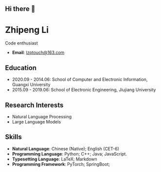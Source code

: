 ## Hi there 👋

<!--
**lzptouch/lzptouch** is a ✨ _special_ ✨ repository because its `README.md` (this file) appears on your GitHub profile.

Here are some ideas to get you started:

- 🔭 I’m currently working on ...
- 🌱 I’m currently learning ...
- 👯 I’m looking to collaborate on ...
- 🤔 I’m looking for help with ...
- 💬 Ask me about ...
- 📫 How to reach me: ...
- 😄 Pronouns: ...
- ⚡ Fun fact: ...
-->
# Zhipeng Li
Code enthusiast 

- **Email**: lzptouch@163.com  


## Education
- 2020.09 - 2014.06: School of Computer and Electronic Information, Guangxi University  
- 2015.09 - 2019.06: School of Electronic Engineering, Jiujiang University  


## Research Interests
- Natural Language Processing  
- Large Language Models  


## Skills
- **Natural Language**: Chinese (Native); English (CET-6)
- **Programming Language**: Python; C++; Java; JavaScript. 
- **Typesetting Language**: LaTeX; Markdown  
- **Programming Framework**: PyTorch; SpringBoot;




<!-- 可选：添加个人头像（需将图片放入仓库，如 assets/avatar.jpg） -->
<!-- ![Yaowei Zheng](assets/avatar.jpg) -->

<!-- 可选：添加 GitHub 统计卡片（通过第三方服务生成） -->
<!-- [![GitHub Stats](https://github-readme-stats.vercel.app/api?username=hiyouga&show_icons=true)](https://github.com/hiyouga) -->
